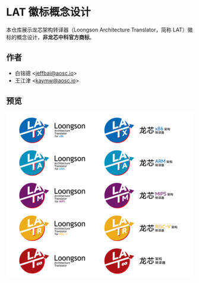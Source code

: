 LAT 徽标概念设计
===

本仓库展示龙芯架构转译器（Loongson Architecture Translator，简称 LAT）徽标的概念设计，**非龙芯中科官方商标**。

作者
----

- 白铭骢 \<<jeffbai@aosc.io>\>
- 王江津 \<<kaymw@aosc.io>\>

预览
----

![概念设计预览图](lat-logo-concept.png)
